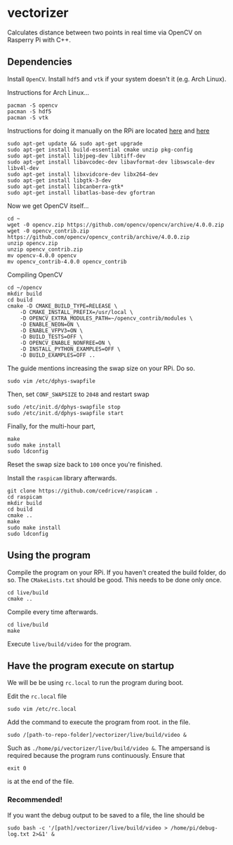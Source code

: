 # vectorizer
Calculates distance between two points in real time via OpenCV on Rasperry Pi with C++.

## Dependencies
Install `OpenCV`. Install `hdf5` and `vtk` if your system doesn't it (e.g. Arch Linux).

Instructions for Arch Linux...
```
pacman -S opencv
pacman -S hdf5
pacman -S vtk
```

Instructions for doing it manually on the RPi are located [here](https://www.pyimagesearch.com/2018/09/26/install-opencv-4-on-your-raspberry-pi/) and 
[here](https://docs.opencv.org/4.1.0/d7/d9f/tutorial_linux_install.html)
```
sudo apt-get update && sudo apt-get upgrade
sudo apt-get install build-essential cmake unzip pkg-config
sudo apt-get install libjpeg-dev libtiff-dev
sudo apt-get install libavcodec-dev libavformat-dev libswscale-dev libv4l-dev
sudo apt-get install libxvidcore-dev libx264-dev
sudo apt-get install libgtk-3-dev
sudo apt-get install libcanberra-gtk*
sudo apt-get install libatlas-base-dev gfortran
```
Now we get OpenCV itself...
```
cd ~
wget -0 opencv.zip https://github.com/opencv/opencv/archive/4.0.0.zip
wget -0 opencv_contrib.zip https://github.com/opencv/opencv_contrib/archive/4.0.0.zip
unzip opencv.zip
unzip opencv_contrib.zip
mv opencv-4.0.0 opencv
mv opencv_contrib-4.0.0 opencv_contrib
```
Compiling OpenCV
```
cd ~/opencv
mkdir build
cd build
cmake -D CMAKE_BUILD_TYPE=RELEASE \
    -D CMAKE_INSTALL_PREFIX=/usr/local \
    -D OPENCV_EXTRA_MODULES_PATH=~/opencv_contrib/modules \
    -D ENABLE_NEON=ON \
    -D ENABLE_VFPV3=ON \
    -D BUILD_TESTS=OFF \
    -D OPENCV_ENABLE_NONFREE=ON \
    -D INSTALL_PYTHON_EXAMPLES=OFF \
    -D BUILD_EXAMPLES=OFF ..
```
The guide mentions increasing the swap size on your RPi. Do so.

```
sudo vim /etc/dphys-swapfile
```

Then, set `CONF_SWAPSIZE` to `2048` and restart swap
```
sudo /etc/init.d/dphys-swapfile stop
sudo /etc/init.d/dphys-swapfile start
```
Finally, for the multi-hour part,
```
make
sudo make install
sudo ldconfig
```
Reset the swap size back to `100` once you're finished.


Install the `raspicam` library afterwards.
```
git clone https://github.com/cedricve/raspicam .
cd raspicam
mkdir build
cd build
cmake ..
make
sudo make install
sudo ldconfig
```

## Using the program
Compile the program on your RPi. If you haven't created the build folder, do so. The `CMakeLists.txt` 
should be good. This needs to be done only once.
```
cd live/build
cmake ..
```
Compile every time afterwards.
```
cd live/build
make
```
Execute `live/build/video` for the program.

## Have the program execute on startup
We will be be using `rc.local` to run the program during boot.

Edit the `rc.local` file
```
sudo vim /etc/rc.local
```
Add the command to execute the program from root.
in the file.
```
sudo /[path-to-repo-folder]/vectorizer/live/build/video &
```
Such as `./home/pi/vectorizer/live/build/video &`. The ampersand 
is required because the program runs continuously. Ensure that 
```
exit 0
```
is at the end of the file.

### Recommended!
If you want the debug output to be saved to a file, the line should be 
```
sudo bash -c '/[path]/vectorizer/live/build/video > /home/pi/debug-log.txt 2>&1' &
```
